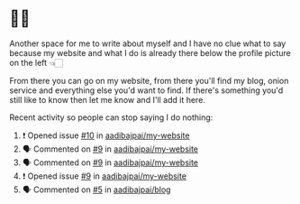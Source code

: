 # 👋🏻
<!--
**aadibajpai/aadibajpai** is a ✨ _special_ ✨ repository because its `README.md` (this file) appears on your GitHub profile.
-->
Another space for me to write about myself and I have no clue what to say because my website and what I do is already there below the profile picture on the left 👈🏻

From there you can go on my website, from there you'll find my blog, onion service and everything else you'd want to find.
If there's something you'd still like to know then let me know and I'll add it here.

Recent activity so people can stop saying I do nothing:
<!--START_SECTION:activity-->
1. ❗️ Opened issue [#10](https://github.com//aadibajpai/my-website/issues/10) in [aadibajpai/my-website](https://github.com//aadibajpai/my-website)
2. 🗣 Commented on [#9](https://github.com//aadibajpai/my-website/issues/9) in [aadibajpai/my-website](https://github.com//aadibajpai/my-website)
3. 🗣 Commented on [#9](https://github.com//aadibajpai/my-website/issues/9) in [aadibajpai/my-website](https://github.com//aadibajpai/my-website)
4. ❗️ Opened issue [#9](https://github.com//aadibajpai/my-website/issues/9) in [aadibajpai/my-website](https://github.com//aadibajpai/my-website)
5. 🗣 Commented on [#5](https://github.com//aadibajpai/blog/issues/5) in [aadibajpai/blog](https://github.com//aadibajpai/blog)
<!--END_SECTION:activity-->
